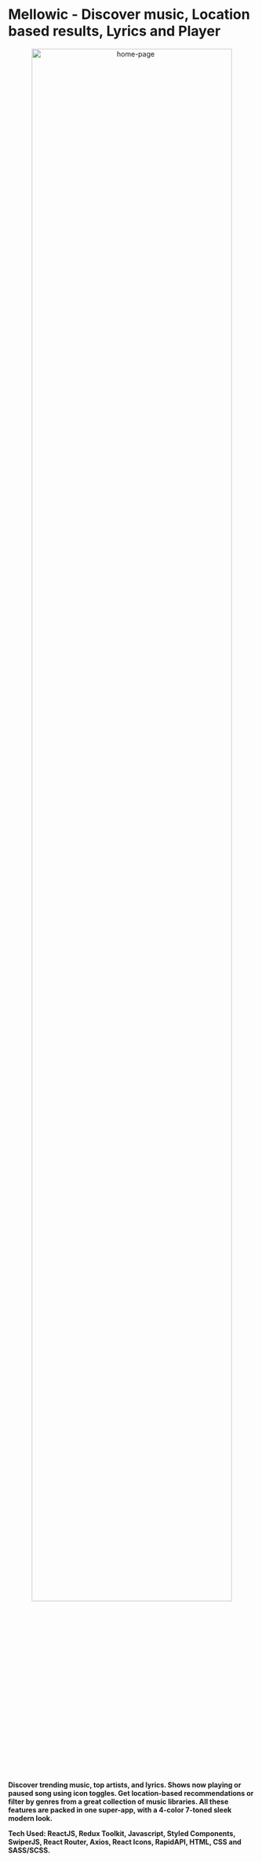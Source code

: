# Mellowic - Discover music, Location based results, Lyrics and Player

<div align="center">
    <img width="90%" height="90%" src="https://firebasestorage.googleapis.com/v0/b/github-profile-v1.appspot.com/o/projects%2Fmellowic%2FScreenshot%202022-12-21%20at%2019-57-36%20Mellowic%20-%20A%20music%20player%20and%20discovery.webp?alt=media&token=6eff10c1-970c-45e5-8d34-c836a94c74e6" alt="home-page">
</div>

**Discover trending music, top artists, and lyrics. Shows now playing or paused song using icon toggles. Get location-based recommendations or filter by genres from a great collection of music libraries. All these features are packed in one super-app, with a 4-color 7-toned sleek modern look.**

**Tech Used: ReactJS, Redux Toolkit, Javascript, Styled Components, SwiperJS, React Router, Axios, React Icons, RapidAPI, HTML, CSS and SASS/SCSS.**
